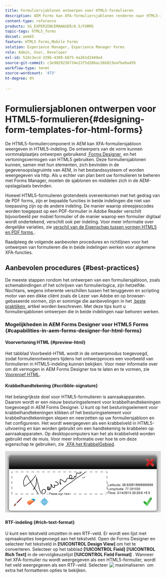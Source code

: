 ```yaml
---
title: Formuliersjablonen ontwerpen voor HTML5-formulieren
description: AEM Forms kan XFA-formuliersjablonen renderen naar HTML5-indeling. Formulierontwerpers kunnen formuliersjablonen ontwerpen met behulp van Designer en de HTML5-uitvoermogelijkheden gebruiken.
content-type: reference
products: SG_EXPERIENCEMANAGER/6.5/FORMS
topic-tags: hTML5_forms
docset: aem65
feature: HTML5 Forms,Mobile Forms
solution: Experience Manager, Experience Manager Forms
role: Admin, User, Developer
exl-id: 52dc3ecd-339b-4389-b875-4a261d2449e4
source-git-commit: c3e9029236734e22f5d266ac26b923eafbe0a459
workflow-type: tm+mt
source-wordcount: '473'
ht-degree: 0%

---
```


# Formuliersjablonen ontwerpen voor HTML5-formulieren{#designing-form-templates-for-html-forms}

De HTML5-formuliercomponent in AEM kan XFA-formuliersjabloon weergeven in HTML5-indeling. De ontwerpers van de vorm kunnen vormmalplaatjes ontwerpen gebruikend [&#x200B; Forms Designer &#x200B;](https://www.adobe.com/go/learn_aemforms_designer_63) en het vertoningsvermogen van HTML5 gebruiken. Deze formuliersjablonen kunnen, samen met hun elementen, zich bevinden in de gegevensopslagruimte van AEM, in het bestandssysteem of worden weergegeven via http. Als u echter van plan bent uw formulieren te beheren met Forms Manager, moeten de sjablonen en middelen zich in de AEM-opslagplaats bevinden.

Hoewel HTML5-formulieren grotendeels overeenkomen met het gedrag van de PDF forms, zijn er bepaalde functies in beide indelingen die niet van toepassing zijn op de andere indeling. De manier waarop streepjescodes worden toegepast op een PDF-formulier in Adobe Reader verschilt bijvoorbeeld per mobiel formulier of de manier waarop een formulier digitaal wordt ondertekend, verschilt ook per indeling. Voor meer informatie over dergelijke variaties, zie [&#x200B; verschil van de Eigenschap tussen vormen HTML5 en PDF forms &#x200B;](../../forms/using/feature-differentiation-html5-forms-pdf-forms.md).

Raadpleeg de volgende aanbevolen procedures en richtlijnen voor het ontwerpen van formulieren die in beide indelingen werken voor algemene XFA-functies.

## Aanbevolen procedures {#best-practices}

De meeste stappen rondom het ontwerpen van een formuliersjabloon, zoals schemabindingen of het schrijven van formulierlogica, zijn hetzelfde. Nochtans, wegens inherente verschillen tussen het teruggeven en scripting motor van een dikke cliënt zoals de Lezer van Adobe en op browser-gebaseerde vormen, zijn er sommige die aanbevelingen in het [&#x200B; beste praktijken &#x200B;](/help/forms/using/design-accessible-html5-forms.md) artikel worden beschreven. Met deze tips kunt u formuliersjablonen ontwerpen die in beide indelingen naar behoren werken.

### Mogelijkheden in AEM Forms Designer voor HTML5 Forms {#capabilities-in-aem-forms-designer-for-html-forms}

#### Voorvertoning HTML {#preview-html}

Het tabblad Voorbeeld-HTML wordt in de ontwerpmodus toegevoegd, zodat formulierontwerpers tijdens het ontwerpproces een voorbeeld van formulieren in HTML5-indeling kunnen bekijken. Voor meer informatie over om dit vermogen in AEM Forms Designer toe te laten en te vormen, zie [&#x200B; Voorproef HTML &#x200B;](../../forms/using/preview-xdp-forms-html.md).

#### Krabbelhandtekening {#scribble-signature}

Het belangrijkste doel voor HTML5-formulieren is aanraakapparaten. Daarom wordt er een nieuw besturingselement voor krabbelhandtekeningen toegevoegd in AEM Forms Designer. U kunt op het besturingselement voor krabbelhandtekeningen klikken of het besturingselement voor krabbelhandtekeningen slepen en neerzetten op uw formuliersjabloon en het configureren. Het wordt weergegeven als een krabbelveld in HTML5-uitvoering en kan worden gebruikt om een handtekening te krabbelen op aanraakapparaten. Op desktopcomputers kan het als krabbelveld worden gebruikt met de muis. Voor meer informatie over hoe te om deze eigenschap te gebruiken, zie [&#x200B; XFA het KrabbelGebied &#x200B;](../../forms/using/scribble-signature.md).

![&#x200B; 4 &#x200B;](assets/4.png)

#### RTF-indeling {#rich-text-format}

U kunt een tekstveld omzetten in een RTF-veld. Er wordt een lijst met opmaakopties toegevoegd aan het tekstveld. Open de Forms Designer en selecteer het tekstveld in **[!UICONTROL Design View]** om het te converteren. Selecteer op het tabblad **[!UICONTROL Field]** **[!UICONTROL Rich Text]** in de vervolgkeuzelijst **[!UICONTROL Field Format]** . Wanneer het XFA-formulier nu wordt weergegeven als een HTML5-formulier, wordt het veld weergegeven als een RTF-veld. Selecteer ![&#x200B; maximaliseren &#x200B;](assets/maximize_icon.svg) om extra het formatteren opties te bekijken.
